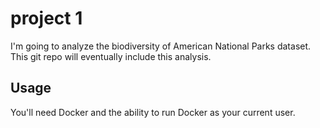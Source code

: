 project 1
===========
I'm going to analyze the biodiversity of American National Parks dataset.
This git repo will eventually include this analysis.

Usage
-----
You'll need Docker and the ability to run Docker as your current user. 